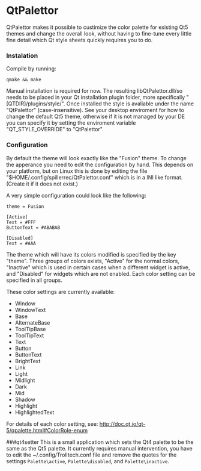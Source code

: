# QtPalettor
QtPalettor makes it possible to custimize the color palette for existing Qt5 themes and change the overall look, without having to fine-tune every little fine detail which Qt style sheets quickly requires you to do.

### Instalation
Compile by running:

    qmake && make
    
Manual installation is required for now. The resulting libQtPalettor.dll/so needs to be placed in your Qt installation plugin folder, more specifically "[QTDIR]/plugins/style/".
Once installed the style is avaliable under the name "QtPalettor" (case-insensitive). See your desktop enviroment for how to change the default Qt5 theme, otherwise if it is not managed by your DE you can specify it by setting the enviroment variable "QT_STYLE_OVERRIDE" to "QtPalettor".

### Configuration
By default the theme will look exactly like the "Fusion" theme. To change the apperance you need to edit the configuration by hand. This depends on your platform, but on Linux this is done by editing the file "$HOME/.config/spillerrec/QtPalettor.conf" which is in a INI like format. (Create it if it does not exist.)

A very simple configuration could look like the following:

    theme = Fusion
    
    [Active]
    Text = #FFF
    ButtonText = #ABABAB
    
    [Disabled]
    Text = #AAA

The theme which will have its colors modified is specified by the key "theme".
Three groups of colors exists, "Active" for the normal colors, "Inactive" which is used in certain cases when a different widget is active, and "Disabled" for widgets which are not enabled. Each color setting can be specified in all groups.

These color settings are currently available:
- Window
- WindowText
- Base
- AlternateBase
- ToolTipBase
- ToolTipText
- Text
- Button
- ButtonText
- BrightText
- Link
- Light
- Midlight
- Dark
- Mid
- Shadow
- Highlight
- HighlightedText

For details of each color setting, see: http://doc.qt.io/qt-5/qpalette.html#ColorRole-enum

###qt4setter
This is a small application which sets the Qt4 palette to be the same as the Qt5 palette.
It currently requires manual intervention, you have to edit the ~/.config/Trolltech.conf file and remove the quotes for the settings `Palette\active`, `Palette\disabled`, and `Palette\inactive`.
